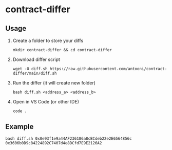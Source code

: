 # contract-differ

## Usage

1. Create a folder to store your diffs

    `mkdir contract-differ && cd contract-differ`
   
2. Download differ script

    `wget -O diff.sh https://raw.githubusercontent.com/antooni/contract-differ/main/diff.sh`

3. Run the differ (it will create new folder)

    `bash diff.sh <address_a> <address_b>`

4. Open in VS Code (or other IDE)
    
    `code .`

## Example 

`bash diff.sh 0x0e93f1e9a44AF236186a8cBCdeb22e2E6564856c 0x3606b0D9c84224892C7407d4e8DCfd7E9E2126A2`
